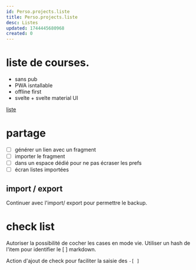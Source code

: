 ```yaml
---
id: Perso.projects.liste
title: Perso.projects.liste
desc: Listes
updated: 1744445680968
created: 0
---
```

# liste de courses.

 - sans pub
 - PWA isntallable
 - offline first
 - svelte + svelte material UI

[liste](https://liste-de-courses.pages.dev/)

# partage 
 
- [ ] générer un lien avec un fragment 
- [ ] importer le fragment 
- [ ] dans un espace dédié pour ne pas écraser les prefs 
- [ ] écran listes importées 

## import / export 

 Continuer avec l'import/ export pour permettre le backup.


# check list

Autoriser la possibilité de cocher les cases en mode vie. Utiliser un hash de l'item pour identifier le [ ] markdown.

Action d'ajout de check pour faciliter la saisie des `-[ ]`


